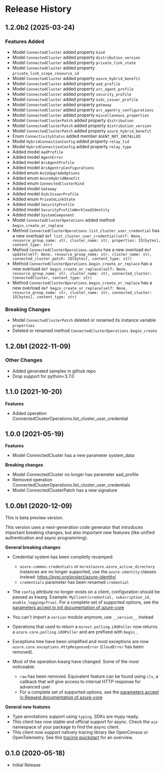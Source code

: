 # Release History

## 1.2.0b2 (2025-03-24)

### Features Added

  - Model `ConnectedCluster` added property `kind`
  - Model `ConnectedCluster` added property `distribution_version`
  - Model `ConnectedCluster` added property `private_link_state`
  - Model `ConnectedCluster` added property `private_link_scope_resource_id`
  - Model `ConnectedCluster` added property `azure_hybrid_benefit`
  - Model `ConnectedCluster` added property `aad_profile`
  - Model `ConnectedCluster` added property `arc_agent_profile`
  - Model `ConnectedCluster` added property `security_profile`
  - Model `ConnectedCluster` added property `oidc_issuer_profile`
  - Model `ConnectedCluster` added property `gateway`
  - Model `ConnectedCluster` added property `arc_agentry_configurations`
  - Model `ConnectedCluster` added property `miscellaneous_properties`
  - Model `ConnectedClusterPatch` added property `distribution`
  - Model `ConnectedClusterPatch` added property `distribution_version`
  - Model `ConnectedClusterPatch` added property `azure_hybrid_benefit`
  - Enum `ConnectivityStatus` added member `AGENT_NOT_INSTALLED`
  - Model `HybridConnectionConfig` added property `relay_tid`
  - Model `HybridConnectionConfig` added property `relay_type`
  - Added model `AadProfile`
  - Added model `AgentError`
  - Added model `ArcAgentProfile`
  - Added model `ArcAgentryConfigurations`
  - Added enum `AutoUpgradeOptions`
  - Added enum `AzureHybridBenefit`
  - Added enum `ConnectedClusterKind`
  - Added model `Gateway`
  - Added model `OidcIssuerProfile`
  - Added enum `PrivateLinkState`
  - Added model `SecurityProfile`
  - Added model `SecurityProfileWorkloadIdentity`
  - Added model `SystemComponent`
  - Model `ConnectedClusterOperations` added method `begin_create_or_replace`
  - Method `ConnectedClusterOperations.list_cluster_user_credential` has a new overload `def list_cluster_user_credential(self: None, resource_group_name: str, cluster_name: str, properties: IO[bytes], content_type: str)`
  - Method `ConnectedClusterOperations.update` has a new overload `def update(self: None, resource_group_name: str, cluster_name: str, connected_cluster_patch: IO[bytes], content_type: str)`
  - Method `ConnectedClusterOperations.begin_create_or_replace` has a new overload `def begin_create_or_replace(self: None, resource_group_name: str, cluster_name: str, connected_cluster: ConnectedCluster, content_type: str)`
  - Method `ConnectedClusterOperations.begin_create_or_replace` has a new overload `def begin_create_or_replace(self: None, resource_group_name: str, cluster_name: str, connected_cluster: IO[bytes], content_type: str)`

### Breaking Changes

  - Model `ConnectedClusterPatch` deleted or renamed its instance variable `properties`
  - Deleted or renamed method `ConnectedClusterOperations.begin_create`

## 1.2.0b1 (2022-11-09)

### Other Changes

  - Added generated samples in github repo
  - Drop support for python<3.7.0

## 1.1.0 (2021-10-20)

**Features**

  - Added operation ConnectedClusterOperations.list_cluster_user_credential

## 1.0.0 (2021-05-19)

**Features**

  - Model ConnectedCluster has a new parameter system_data

**Breaking changes**

  - Model ConnectedCluster no longer has parameter aad_profile
  - Removed operation ConnectedClusterOperations.list_cluster_user_credentials
  - Model ConnectedClusterPatch has a new signature

## 1.0.0b1 (2020-12-09)

This is beta preview version.

This version uses a next-generation code generator that introduces important breaking changes, but also important new features (like unified authentication and async programming).

**General breaking changes**

- Credential system has been completly revamped:

  - `azure.common.credentials` or `msrestazure.azure_active_directory` instances are no longer supported, use the `azure-identity` classes instead: https://pypi.org/project/azure-identity/
  - `credentials` parameter has been renamed `credential`

- The `config` attribute no longer exists on a client, configuration should be passed as kwarg. Example: `MyClient(credential, subscription_id, enable_logging=True)`. For a complete set of
  supported options, see the [parameters accept in init documentation of azure-core](https://github.com/Azure/azure-sdk-for-python/blob/main/sdk/core/azure-core/CLIENT_LIBRARY_DEVELOPER.md#available-policies)
- You can't import a `version` module anymore, use `__version__` instead
- Operations that used to return a `msrest.polling.LROPoller` now returns a `azure.core.polling.LROPoller` and are prefixed with `begin_`.
- Exceptions tree have been simplified and most exceptions are now `azure.core.exceptions.HttpResponseError` (`CloudError` has been removed).
- Most of the operation kwarg have changed. Some of the most noticeable:

  - `raw` has been removed. Equivalent feature can be found using `cls`, a callback that will give access to internal HTTP response for advanced user
  - For a complete set of
  supported options, see the [parameters accept in Request documentation of azure-core](https://github.com/Azure/azure-sdk-for-python/blob/main/sdk/core/azure-core/CLIENT_LIBRARY_DEVELOPER.md#available-policies)

**General new features**

- Type annotations support using `typing`. SDKs are mypy ready.
- This client has now stable and official support for async. Check the `aio` namespace of your package to find the async client.
- This client now support natively tracing library like OpenCensus or OpenTelemetry. See this [tracing quickstart](https://github.com/Azure/azure-sdk-for-python/tree/main/sdk/core/azure-core-tracing-opentelemetry) for an overview.

## 0.1.0 (2020-05-18)

* Initial Release
